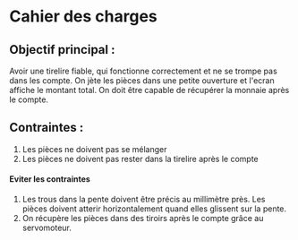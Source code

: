 # Cahier des charges #

## Objectif principal : ##

<p> Avoir une tirelire fiable, qui fonctionne correctement et ne se trompe pas dans les compte. On jète les pièces dans une petite ouverture et l'ecran affiche le montant total. On doit être capable de récupérer la monnaie après le compte. </p>

## Contraintes : ##
<ol> 
  <li> Les pièces ne doivent pas se mélanger </li>
  <li> Les pièces ne doivent pas rester dans la tirelire après le compte</li>
</ol>

#### Eviter les contraintes ####
<ol> 
  <li> Les trous dans la pente doivent être précis au millimètre près. Les pièces doivent atterir horizontalement quand elles glissent sur la pente. </li>
  <li> On récupère les pièces dans des tiroirs après le compte grâce au servomoteur.</li>
</ol>



